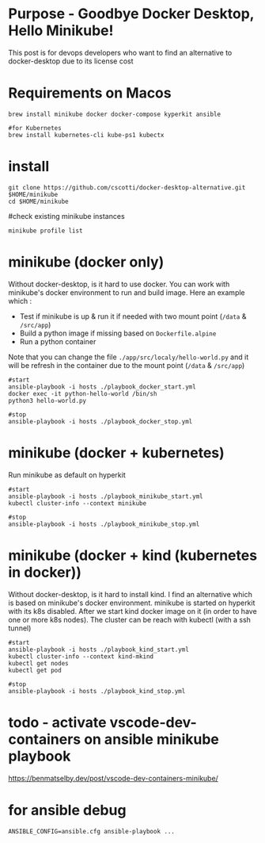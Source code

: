 # Purpose - Goodbye Docker Desktop, Hello Minikube!
This post is for devops developers who want to find an alternative to docker-desktop due to its license cost


# Requirements on Macos
```
brew install minikube docker docker-compose kyperkit ansible 

#for Kubernetes
brew install kubernetes-cli kube-ps1 kubectx
```

# install
```
git clone https://github.com/cscotti/docker-desktop-alternative.git $HOME/minikube
cd $HOME/minikube
```

#check existing minikube instances
```
minikube profile list
```

# minikube (docker only)
Without docker-desktop, is it hard to use docker. You can work with minikube's docker environment to run and build image.
Here an example which :
- Test if minikube is up & run it if needed with two mount point (`/data` & `/src/app`)
- Build a python image if missing based on `Dockerfile.alpine`
- Run a python container

Note that you can change the file `./app/src/localy/hello-world.py` and it will be refresh in the container due to the mount point (`/data` & `/src/app`)

```
#start
ansible-playbook -i hosts ./playbook_docker_start.yml
docker exec -it python-hello-world /bin/sh
python3 hello-world.py

#stop
ansible-playbook -i hosts ./playbook_docker_stop.yml
```


# minikube (docker + kubernetes)
Run minikube as default on hyperkit
```
#start
ansible-playbook -i hosts ./playbook_minikube_start.yml
kubectl cluster-info --context minikube

#stop
ansible-playbook -i hosts ./playbook_minikube_stop.yml
```


# minikube (docker + kind (kubernetes in docker))
Without docker-desktop, is it hard to install kind. I find an alternative which is based on minikube's docker environment.
minikube is started on hyperkit with its k8s disabled. After we start kind docker image on it (in order to have one or more k8s nodes).
The <kind-mkind> cluster can be reach with kubectl (with a ssh tunnel)
```
#start
ansible-playbook -i hosts ./playbook_kind_start.yml
kubectl cluster-info --context kind-mkind
kubectl get nodes
kubectl get pod

#stop
ansible-playbook -i hosts ./playbook_kind_stop.yml
```

# todo - activate vscode-dev-containers on ansible minikube playbook
https://benmatselby.dev/post/vscode-dev-containers-minikube/


# for ansible debug
```
ANSIBLE_CONFIG=ansible.cfg ansible-playbook ...
```
